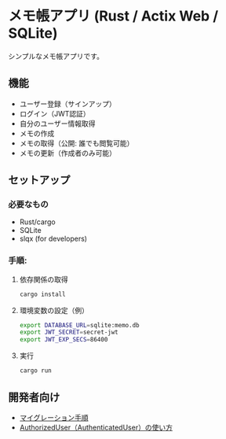 # メモ帳アプリ (Rust / Actix Web / SQLite)

シンプルなメモ帳アプリです。

## 機能

- ユーザー登録（サインアップ）
- ログイン（JWT認証）
- 自分のユーザー情報取得
- メモの作成
- メモの取得（公開: 誰でも閲覧可能）
- メモの更新（作成者のみ可能）

## セットアップ

### 必要なもの
- Rust/cargo
- SQLite
- slqx (for developers)

### 手順:
1. 依存関係の取得
   ```bash
   cargo install
   ```
1. 環境変数の設定（例）
   ```bash
   export DATABASE_URL=sqlite:memo.db
   export JWT_SECRET=secret-jwt
   export JWT_EXP_SECS=86400
   ```
1. 実行
   ```bash
   cargo run
   ```

## 開発者向け
- [マイグレーション手順](docs/migrations.md)
- [AuthorizedUser（AuthenticatedUser）の使い方](docs/authorized_user.md)
